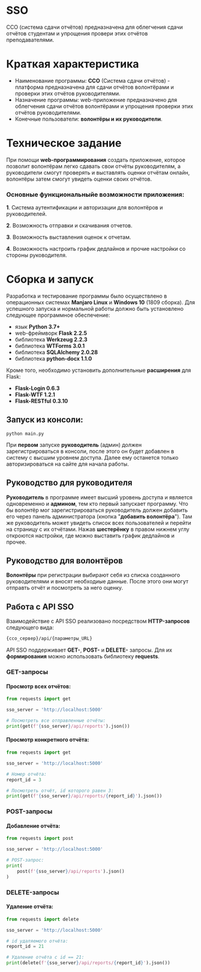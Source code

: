 # SSO
ССО (система сдачи отчётов) предназначена для облегчения сдачи отчётов студентам и упрощения провери этих отчётов преподавателями.
# Краткая характеристика

* Наименование программы: **ССО** (Система сдачи отчётов) - платформа  предназначена для сдачи отчётов волонтёрами и проверки этих отчётов руководителями.
* Назначение программы: web-приложение предназначено для облегчения сдачи отчётов волонтёрами и упрощения проверки этих отчётов руководителями.
* Конечные пользователи: **волонтёры и их руководители**.

# Техническое задание
При помощи **web-программирования** создать приложение, которое позволит волонтёрам легко сдавать свои отчёты руководителям, а руководители смогут проверять и выставлять оценки отчётам онлайн, волонтёры затем смогут увидеть оценки своих отчётов. 
### Основные функциональныйе возможности приложения:

**1**. Система аутентификации и авторизации для волонтёров и руководителей.

**2**. Возможность отправки и скачивания отчетов.

**3**. Возможность выставления оценок к отчетам.

**4**. Возможность настроить график дедлайнов и прочие настройки со стороны руководителя.

# Сборка и запуск

Разработка и тестирование программы было осуществлено в операционных системах **Manjaro Linux** и **Windows 10** (1809 сборка). Для успешного запуска и нормальной работы должно быть установлено следующее программное обеспечение:

+ язык **Python 3.7+**
+ web-фреймворк **Flask 2.2.5**
+ библиотека **Werkzeug 2.2.3**
+ библиотека **WTForms 3.0.1**
+ библиотека **SQLAlchemy 2.0.28**
+ библиотека **python-docx 1.1.0**

Кроме того, необходимо установить дополнительные **расширения** для Flask:

+ **Flask-Login 0.6.3**
+ **Flask-WTF 1.2.1**
+ **Flask-RESTful 0.3.10**

## Запуск из консоли:

```shell
python main.py
```

При **первом** запуске **руководитель** (админ) должен зарегистрироваться в консоли, после этого он будет добавлен в систему с высшим уровнем доступа. Далее ему останется только авторизироваться на сайте для начала работы.

## Руководство для руководителя

**Руководитель** в программе имеет высший уровень доступа и является одновременно и **админом**, тем кто первый запускает программу.
Что бы волонтёр мог зарегистрироваться руководитель должен добавить его через панель администратора (кнопка "**добавить волонтёра**"). 
Там же руководитель может увидеть список всех пользователей и перейти на страницу с их отчётами. Нажав **шестерёнку** в правом нижнем углу откроются настройки, где можно выставить график дедлайнов и прочее.

## Руководство для волонтёров

**Волонтёры** при регистрации выбирают себя из списка созданного руководителями и вносят необходиые данные. После этого они могут отправть отчёт и посмотреть за него оценку.

## Работа с API SSO

Взаимодействие с API SSO реализовано посредством **HTTP-запросов** следующего вида:

```html
{ссо_сервер}/api/{параметры_URL}
```

API SSO поддерживает **GET-**, **POST-** и **DELETE-** запросы. Для их **формирования** можно использовать библиотеку **requests**.

### GET-запросы

#### Просмотр всех отчётов:

```python
from requests import get

sso_server = 'http://localhost:5000'  

# Посмотреть все отправленные отчёты:
print(get(f'{sso_server}/api/reports').json())
```

#### Просмотр конкретного отчёта:

```python
from requests import get

sso_server = 'http://localhost:5000'

# Номер отчёта:
report_id = 3

# Посмотреть отчёт, id которого равен 3:
print(get(f'{sso_server}/api/reports/{report_id}').json())
```

### POST-запросы

#### Добавление отчёта:

```python
from requests import post

sso_server = 'http://localhost:5000'

# POST-запрос:
print(
    post(f'{sso_server}/api/reports').json()
)
```

### DELETE-запросы

#### Удаление отчёта:

```python
from requests import delete

sso_server = 'http://localhost:5000'

# id удаляемого отчёта:
report_id = 21

# Удаление отчёта с id == 21:
print(delete(f'{sso_server}/api/reports/{report_id}').json())
```